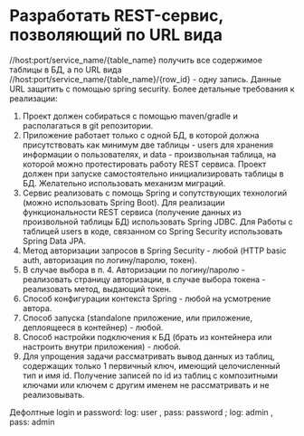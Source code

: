 # Разработать REST-сервис, позволяющий по URL вида
//host:port/service_name/{table_name} получить все содержимое таблицы в БД, а по
URL вида //host:port/service_name/{table_name}/{row_id} - одну запись. Данные URL
защитить с помощью spring security. Более детальные требования к реализации:
1) Проект должен собираться с помощью maven/gradle и располагаться в git
репозитории.
2) Приложение работает только с одной БД, в которой должна присутствовать как
минимум две таблицы - users для хранения информации о пользователях, и data -
произвольная таблица, на которой можно протестировать работу REST сервиса.
Проект должен при запуске самостоятельно инициализировать таблицы в БД.
Желательно использовать механизм миграций.
3) Сервис реализовать с помощь Spring и сопутствующих технологий (можно
использовать Spring Boot). Для реализации функциональности REST сервиса
(получение данных из произвольной таблицы БД) использовать Spring JDBC. Для
Работы с таблицей users в коде, связанном со Spring Security использовать Spring
Data JPA.
4) Метод авторизации запросов в Spring Security - любой (HTTP basic auth,
авторизация по логину/паролю, токен).
5) В случае выбора в п. 4. Авторизации по логину/паролю - реализовать страницу
авторизации, в случае выбора токена - реализовать метод, выдающий токен.
6) Способ конфигурации контекста Spring - любой на усмотрение автора.
7) Способ запуска (standalone приложение, или приложение, деплоящееся в
контейнер) - любой.
8) Способ настройки подключения к БД (брать из контейнера или настроить внутри
приложения) - любой.
9) Для упрощения задачи рассматривать вывод данных из таблиц, содержащих
только 1 первичный ключ, имеющий целочисленный тип и имя id. Получение
записей по id из таблиц с композитными ключами или ключем с другим именем не
рассматривать и не реализовывать.

Дефолтные login и password:
log: user , pass: password ;
log: admin , pass: admin
